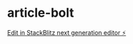 # article-bolt

[Edit in StackBlitz next generation editor ⚡️](https://stackblitz.com/~/github.com/mkanasani/article-bolt)